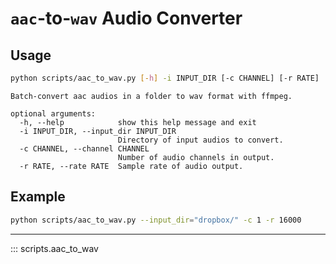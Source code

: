 # `aac`-to-`wav` Audio Converter

## Usage

```sh title="example_aac_to_wav.sh"
python scripts/aac_to_wav.py [-h] -i INPUT_DIR [-c CHANNEL] [-r RATE]
```

```
Batch-convert aac audios in a folder to wav format with ffmpeg.

optional arguments:
  -h, --help            show this help message and exit
  -i INPUT_DIR, --input_dir INPUT_DIR
                        Directory of input audios to convert.
  -c CHANNEL, --channel CHANNEL
                        Number of audio channels in output.
  -r RATE, --rate RATE  Sample rate of audio output.
```

## Example

```sh
python scripts/aac_to_wav.py --input_dir="dropbox/" -c 1 -r 16000 
```

---

::: scripts.aac_to_wav